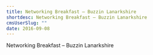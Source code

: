 ```yaml
---
title: Networking Breakfast – Buzzin Lanarkshire
shortdesc: Networking Breakfast – Buzzin Lanarkshire
cmsUserSlug: ""
date: 2016-09-08 
---
```


  Networking Breakfast – Buzzin Lanarkshire